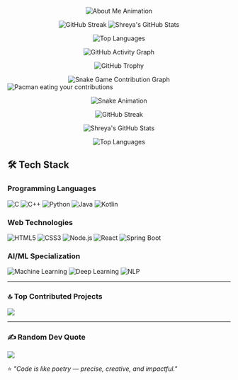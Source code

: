 
<p align="center">
  <img src="https://readme-typing-svg.herokuapp.com?font=Fira+Code&size=22&duration=3000&pause=1000&color=3AB0FF&center=false&vCenter=false&width=1000&lines=Hi!+I’m+Shreya!;A+final-year+Information+Science+student;I+am+Passionate+about+building+intelligent+systems;Solving+real-world+problems;Creating+projects+that+blend+creativity+with+technology" alt="About Me Animation" />
</p>

<div align="center">
  
  ![GitHub Streak](https://streak-stats.demolab.com?user=Shreya-196&theme=radical&hide_border=true&date_format=j%20M%5B%20Y%5D)
  ![Shreya's GitHub Stats](https://github-readme-stats.vercel.app/api?username=Shreya-196&show_icons=true&theme=radical&hide_border=true&include_all_commits=true)
  
  ![Top Languages](https://github-readme-stats.vercel.app/api/top-langs/?username=Shreya-196&layout=compact&theme=radical&hide_border=true)

   ![GitHub Activity Graph](https://github-readme-activity-graph.vercel.app/graph?username=Shreya-196&theme=react-dark&hide_border=true&area=true&custom_title=My%20Contribution%20Graph)
  
  ![GitHub Trophy](https://github-profile-trophy.vercel.app/?username=Shreya-196&theme=radical&no-frame=true&margin-w=15&column=7)

  <img src="https://raw.githubusercontent.com/Shreya-196/Shreya-196/output/github-contribution-grid-snake-dark.svg" alt="Snake Game Contribution Graph" />

</div>
<picture>
  <source media="(prefers-color-scheme: dark)" srcset="https://raw.githubusercontent.com/Shreya-196/Shreya-196/output/pacman-contribution-graph-dark.svg">
  <source media="(prefers-color-scheme: light)" srcset="https://raw.githubusercontent.com/Shreya-196/Shreya-196/output/pacman-contribution-graph.svg">
  <img alt="Pacman eating your contributions" src="https://raw.githubusercontent.com/Shreya-196/Shreya-196/output/pacman-contribution-graph.svg">
</picture>

<div align="center">
  
  ![Snake Animation](https://github.com/Shreya-196/Shreya-196/blob/output/github-contribution-grid-snake.svg)
  
  ![GitHub Streak](https://streak-stats.demolab.com?user=Shreya-196&theme=radical&hide_border=true&date_format=j%20M%5B%20Y%5D)
  
  ![Shreya's GitHub Stats](https://github-readme-stats.vercel.app/api?username=Shreya-196&show_icons=true&theme=radical&hide_border=true&include_all_commits=true)
  
  ![Top Languages](https://github-readme-stats.vercel.app/api/top-langs/?username=Shreya-196&layout=compact&theme=radical&hide_border=true)

</div>


## 🛠️ **Tech Stack**

### **Programming Languages**
![C](https://img.shields.io/badge/C-A8B9CC?style=for-the-badge&logo=c&logoColor=black)
![C++](https://img.shields.io/badge/C++-00599C?style=for-the-badge&logo=c%2B%2B&logoColor=white)
![Python](https://img.shields.io/badge/Python-3776AB?style=for-the-badge&logo=python&logoColor=white)
![Java](https://img.shields.io/badge/Java-ED8B00?style=for-the-badge&logo=openjdk&logoColor=white)
![Kotlin](https://img.shields.io/badge/Kotlin-7F52FF?style=for-the-badge&logo=kotlin&logoColor=white)

### **Web Technologies**
![HTML5](https://img.shields.io/badge/HTML5-E34F26?style=for-the-badge&logo=html5&logoColor=white)
![CSS3](https://img.shields.io/badge/CSS3-1572B6?style=for-the-badge&logo=css3&logoColor=white)
![Node.js](https://img.shields.io/badge/Node.js-339933?style=for-the-badge&logo=nodedotjs&logoColor=white)
![React](https://img.shields.io/badge/React-61DAFB?style=for-the-badge&logo=react&logoColor=black)
![Spring Boot](https://img.shields.io/badge/Spring_Boot-6DB33F?style=for-the-badge&logo=spring&logoColor=white)

### **AI/ML Specialization**
![Machine Learning](https://img.shields.io/badge/Machine_Learning-FF6F00?style=for-the-badge&logo=tensorflow&logoColor=white)
![Deep Learning](https://img.shields.io/badge/Deep_Learning-FF6F00?style=for-the-badge&logo=keras&logoColor=white)
![NLP](https://img.shields.io/badge/NLP-3884FF?style=for-the-badge&logo=huggingface&logoColor=white)

---

### 🔝 Top Contributed Projects 
![](https://github-contributor-stats.vercel.app/api?username=Shreya-196&limit=5&theme=dark&combine_all_yearly_contributions=true)

---

### ✍️ Random Dev Quote
![](https://quotes-github-readme.vercel.app/api?type=horizontal&theme=radical)


⭐ *"Code is like poetry — precise, creative, and impactful."*  
